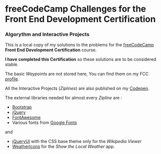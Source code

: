 # freeCodeCamp Challenges for the Front End Development Certification
### Algorythm and Interactive Projects

This is a local copy of my solutions to the problems for the [freeCodeCamp](http://www.freecodecamp.com/map) **Front End Development Certification** course.

**I have completed this Certification** so these solutions are to be considered stable.

The basic *Waypoints* are not stored here, You can find them on my FCC [profile](http://www.freecodecamp.com/em-ant).

All the Interactive Projects (*Ziplines*) are also published on my [Codepen](http://codepen.io/Em-Ant/).


The external libraries needed for almost every *Zipline* are :

* [Bootstrap](http://getbootstrap.com/)
* [jQuery](https://jquery.com/)
* [FontAwesome](http://fortawesome.github.io/Font-Awesome/)
* Various fonts from [Google Fonts](https://www.google.com/fonts)

and

* [jQueryUI](https://jqueryui.com/) with the CSS base theme only for the *Wikipedia Viewer*
* [WeatherIcons](http://erikflowers.github.io/weather-icons/) for the *Show the Local Weather* app.
